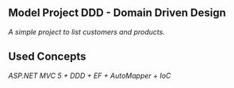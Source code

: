 ## Model Project DDD - Domain Driven Design

*A simple project to list customers and products.*

## Used Concepts

*ASP.NET MVC 5 + DDD + EF + AutoMapper + IoC*
